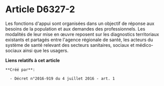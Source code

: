 # Article D6327-2

Les fonctions d'appui sont organisées dans un objectif de réponse aux besoins de la population et aux demandes des
professionnels. Les modalités de leur mise en œuvre reposent sur les diagnostics territoriaux existants et partagés entre
l'agence régionale de santé, les acteurs du système de santé relevant des secteurs sanitaires, sociaux et médico-sociaux
ainsi que les usagers.

**Liens relatifs à cet article**

	**Créé par**:

	  - Décret n°2016-919 du 4 juillet 2016 - art. 1
